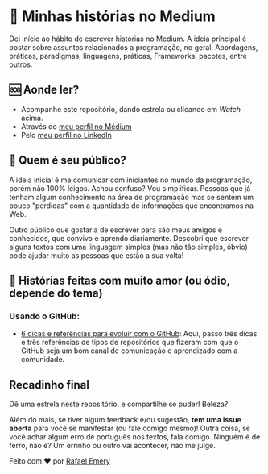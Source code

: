 # :closed_book: Minhas histórias no Medium

Dei início ao hábito de escrever histórias no Medium. A ideia principal é postar sobre assuntos relacionados a programação, no geral. Abordagens, práticas, paradigmas, linguagens, práticas, Frameworks, pacotes, entre outros.

## :sos: Aonde ler?

- Acompanhe este repositório, dando estrela ou clicando em *Watch* acima.
- Através do [meu perfil no Médium](https://medium.com/@rafael.emerycade)
- Pelo [meu perfil no LinkedIn](https://www.linkedin.com/in/rafael-emery-c-poloni-310a35165/)

## :busts_in_silhouette: Quem é seu público?

A ideia inicial é me comunicar com iniciantes no mundo da programação, porém não 100% leigos. Achou confuso? Vou simplificar. Pessoas que já tenham algum conhecimento na área de programação mas se sentem um pouco "perdidas" com a quantidade de informações que encontramos na Web.

Outro público que gostaria de escrever para são meus amigos e conhecidos, que convivo e aprendo diariamente. Descobri que escrever alguns textos com uma linguagem simples (mas não tão simples, óbvio) pode ajudar muito as pessoas que estão a sua volta!

## :thought_balloon: Histórias feitas com muito amor (ou ódio, depende do tema)

### Usando o GitHub:
- [6 dicas e referências para evoluir com o GitHub](https://medium.com/@rafael.emerycade/6-dicas-e-refer%C3%AAncias-para-evoluir-com-o-github-769da8157d11): Aqui, passo três dicas e três referências de tipos de repositórios que fizeram com que o GitHub seja um bom canal de comunicação e aprendizado com a comunidade.


## Recadinho final

Dê uma estrela neste repositório, e compartilhe se puder! Beleza?

Além do mais, se tiver algum feedback e/ou sugestão, **tem uma issue aberta** para você se manifestar (ou fale comigo mesmo)! Outra coisa, se você achar algum erro de português nos textos, fala comigo. Ninguém é de ferro, não é? Um errinho ou outro vai acontecer, não me julge.

Feito com :heart: por [Rafael Emery](https://rafaelemery.github.io)


